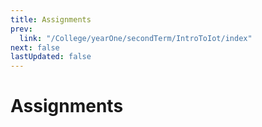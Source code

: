 ```yaml
---
title: Assignments
prev:
  link: "/College/yearOne/secondTerm/IntroToIot/index"
next: false
lastUpdated: false
---
```


# Assignments
